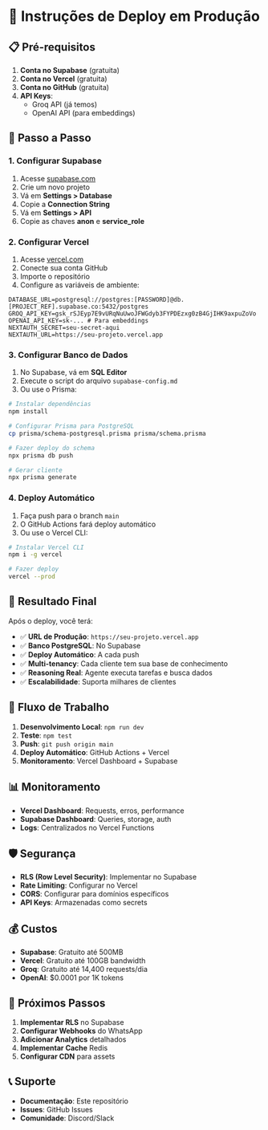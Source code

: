 # 🚀 Instruções de Deploy em Produção

## 📋 Pré-requisitos

1. **Conta no Supabase** (gratuita)
2. **Conta no Vercel** (gratuita)
3. **Conta no GitHub** (gratuita)
4. **API Keys**:
   - Groq API (já temos)
   - OpenAI API (para embeddings)

## 🔧 Passo a Passo

### 1. Configurar Supabase

1. Acesse [supabase.com](https://supabase.com)
2. Crie um novo projeto
3. Vá em **Settings > Database**
4. Copie a **Connection String**
5. Vá em **Settings > API**
6. Copie as chaves **anon** e **service_role**

### 2. Configurar Vercel

1. Acesse [vercel.com](https://vercel.com)
2. Conecte sua conta GitHub
3. Importe o repositório
4. Configure as variáveis de ambiente:

```env
DATABASE_URL=postgresql://postgres:[PASSWORD]@db.[PROJECT_REF].supabase.co:5432/postgres
GROQ_API_KEY=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
OPENAI_API_KEY=sk-... # Para embeddings
NEXTAUTH_SECRET=seu-secret-aqui
NEXTAUTH_URL=https://seu-projeto.vercel.app
```

### 3. Configurar Banco de Dados

1. No Supabase, vá em **SQL Editor**
2. Execute o script do arquivo `supabase-config.md`
3. Ou use o Prisma:

```bash
# Instalar dependências
npm install

# Configurar Prisma para PostgreSQL
cp prisma/schema-postgresql.prisma prisma/schema.prisma

# Fazer deploy do schema
npx prisma db push

# Gerar cliente
npx prisma generate
```

### 4. Deploy Automático

1. Faça push para o branch `main`
2. O GitHub Actions fará deploy automático
3. Ou use o Vercel CLI:

```bash
# Instalar Vercel CLI
npm i -g vercel

# Fazer deploy
vercel --prod
```

## 🎯 Resultado Final

Após o deploy, você terá:

- ✅ **URL de Produção**: `https://seu-projeto.vercel.app`
- ✅ **Banco PostgreSQL**: No Supabase
- ✅ **Deploy Automático**: A cada push
- ✅ **Multi-tenancy**: Cada cliente tem sua base de conhecimento
- ✅ **Reasoning Real**: Agente executa tarefas e busca dados
- ✅ **Escalabilidade**: Suporta milhares de clientes

## 🔄 Fluxo de Trabalho

1. **Desenvolvimento Local**: `npm run dev`
2. **Teste**: `npm test`
3. **Push**: `git push origin main`
4. **Deploy Automático**: GitHub Actions + Vercel
5. **Monitoramento**: Vercel Dashboard + Supabase

## 📊 Monitoramento

- **Vercel Dashboard**: Requests, erros, performance
- **Supabase Dashboard**: Queries, storage, auth
- **Logs**: Centralizados no Vercel Functions

## 🛡️ Segurança

- **RLS (Row Level Security)**: Implementar no Supabase
- **Rate Limiting**: Configurar no Vercel
- **CORS**: Configurar para domínios específicos
- **API Keys**: Armazenadas como secrets

## 💰 Custos

- **Supabase**: Gratuito até 500MB
- **Vercel**: Gratuito até 100GB bandwidth
- **Groq**: Gratuito até 14,400 requests/dia
- **OpenAI**: $0.0001 por 1K tokens

## 🚀 Próximos Passos

1. **Implementar RLS** no Supabase
2. **Configurar Webhooks** do WhatsApp
3. **Adicionar Analytics** detalhados
4. **Implementar Cache** Redis
5. **Configurar CDN** para assets

## 📞 Suporte

- **Documentação**: Este repositório
- **Issues**: GitHub Issues
- **Comunidade**: Discord/Slack
